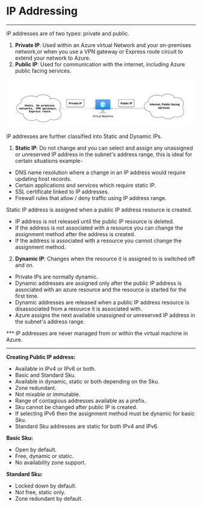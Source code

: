 # IP Addressing

---

IP addresses are of two types: private and public.

1. **Private IP**: Used within an Azure virtual Network and your on-premises network,or when you use a VPN gateway or Express route circuit to extend your network to Azure.  
2. **Public IP**: Used for communication with the internet, including Azure public facing services.

![Azure Networking/IP.png](https://github.com/Sakshi95Si/Cloud-Infra-Security/blob/main/Azure%20Networking/IP.png)

IP addresses are further classified into Static and Dynamic IPs.

1. **Static IP**:  Do not change and you can select and assign any unassigned or unreserved IP address in the subnet's address range, this is ideal for certain situations example-  
* DNS name resolution where a change in an IP address would require updating host records.  
* Certain applications and services which require static IP.  
* SSL certificate linked to IP addresses.  
* Firewall rules that allow / deny traffic using IP address range.

Static IP address is assigned when a public IP address resource is created.

* IP address is not released until the public IP resource is deleted.  
* If the address is not associated with a resource you can change the assignment method after the address is created.  
* If the address is associated with a resource you cannot change the assignment method.

2. **Dynamic IP**:  Changes when the resource it is assigned to is switched off and on.  
* Private IPs are normally dynamic.  
* Dynamic addresses are assigned only after the public IP address is associated with an azure resource and the resource is started for the first time.   
* Dynamic addresses are released when a public IP address resource is disassociated from a resource it is associated with.  
* Azure assigns the next available unassigned or unreserved IP address in the subnet's address range.

\*\*\* IP addresses are never managed from or within the virtual machine in Azure. 


---


**Creating Public IP address:**

* Available in IPv4 or IPv6 or both.  
* Basic and Standard Sku.  
* Available in dynamic, static or both depending on the Sku.  
* Zone redundant.  
* Not mixable or immutable.  
* Range of contagious addresses available as a prefix.  
* Sku cannot be changed after public IP is created.   
* If selecting IPv6 then the assignment method must be dynamic for basic Sku.  
* Standard Sku addresses are static for both IPv4 and IPv6. 

**Basic Sku:**

* Open by default.  
* Free, dynamic or static.  
* No availability zone support.

**Standard Sku:**

* Locked down by default.  
* Not free, static only.  
* Zone redundant by default.
